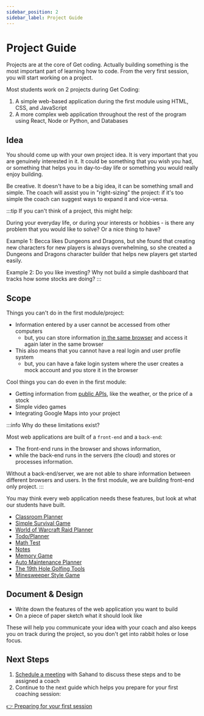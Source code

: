 ```yaml
---
sidebar_position: 2
sidebar_label: Project Guide
---
```


# Project Guide

Projects are at the core of Get coding. Actually building something is the most important part of learning how to code. From the very first session, you will start working on a project.

Most students work on 2 projects during Get Coding:

1. A simple web-based application during the first module using HTML, CSS, and JavaScript
2. A more complex web application throughout the rest of the program using React, Node or Python, and Databases

## Idea

You should come up with your own project idea. It is very important that you are genuinely interested in it. It could be something that you wish you had, or something that helps you in day-to-day life or something you would really enjoy building.

Be creative. It doesn't have to be a big idea, it can be something small and simple. The coach will assist you in "right-sizing" the project: if it's too simple the coach can suggest ways to expand it and vice-versa.

:::tip
If you can't think of a project, this might help:

During your everyday life, or during your interests or hobbies - is there any problem that you would like to solve? Or a nice thing to have?

Example 1: Becca likes Dungeons and Dragons, but she found that creating new characters for new players is always overwhelming, so she created a Dungeons and Dragons character builder that helps new players get started easily.

Example 2: Do you like investing? Why not build a simple dashboard that tracks how some stocks are doing?
:::

## Scope

Things you can't do in the first module/project:

- Information entered by a user cannot be accessed from other computers
  - but, you can store information [in the same browser](https://javascript.info/localstorage) and access it again later in the same browser
- This also means that you cannot have a real login and user profile system
  - but, you can have a fake login system where the user creates a mock account and you store it in the browser

Cool things you can do even in the first module:

- Getting information from [public APIs](https://www.google.com/search?q=Public+APIs), like the weather, or the price of a stock
- Simple video games
- Integrating Google Maps into your project

:::info
Why do these limitations exist?

Most web applications are built of a `front-end` and a `back-end`:

- The front-end runs in the browser and shows information,
- while the back-end runs in the servers (the cloud) and stores or processes information.

Without a back-end/server, we are not able to share information between different browsers and users. In the first module, we are building front-end only project.
:::

You may think every web application needs these features, but look at what our students have built.

- [Classroom Planner](https://chadmroberts88.github.io/classroom-planner/)
- [Simple Survival Game](https://hello-world-software-studios.github.io/lumberdome/)
- [World of Warcraft Raid Planner](https://danieltstoyles.github.io/wowprojectone/)
- [Todo/Planner](https://millerm30.github.io/todo/)
- [Math Test](https://zephyr709.github.io/MathMountain/)
- [Notes](https://parrottjrs.github.io/totes-mcnotes/)
- [Memory Game](https://btremb.github.io/Memory-Test-Project/)
- [Auto Maintenance Planner](https://SamTessier.github.io/Maintenance-Planner/)
- [The 19th Hole Golfing Tools](https://mpack89.github.io/)
- [Minesweeper Style Game](https://marktaylor7.github.io/KaboomBeach/)

## Document & Design

- Write down the features of the web application you want to build
- On a piece of paper sketch what it should look like

These will help you communicate your idea with your coach and also keeps you on track during the project, so you don't get into rabbit holes or lose focus.

## Next Steps

1. [Schedule a meeting](https://calendly.com/_sahand/30-minute) with Sahand to discuss these steps and to be assigned a coach
2. Continue to the next guide which helps you prepare for your first coaching session:

[👉 Preparing for your first session](./preparations)
